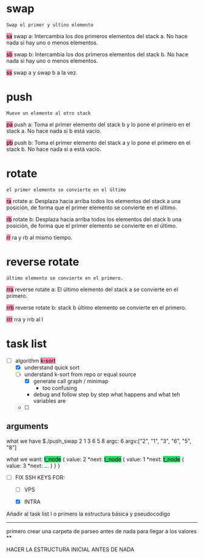 
# swap
	Swap el primer y ultino elemento 
<mark style="background: #FF5582A6;">sa</mark> swap a: Intercambia los dos primeros elementos del stack a. No hace nada si
hay uno o menos elementos.

<mark style="background: #FF5582A6;">sb</mark> swap b: Intercambia los dos primeros elementos del stack b. No hace nada si
hay uno o menos elementos.

<mark style="background: #FF5582A6;">ss</mark> swap a y swap b a la vez.

# push
	Mueve un elemento al otro stack
<mark style="background: #FF5582A6;">pa</mark> push a: Toma el primer elemento del stack b y lo pone el primero en el stack
a. No hace nada si b está vacío.

<mark style="background: #FF5582A6;">pb</mark> push b: Toma el primer elemento del stack a y lo pone el primero en el stack
b. No hace nada si a está vacío.

# rotate
	el primer elemento se convierte en el último
	
<mark style="background: #FF5582A6;">ra</mark> rotate a: Desplaza hacia arriba todos los elementos del stack a una posición, de forma que el primer elemento se convierte en el último.

<mark style="background: #FF5582A6;">rb</mark> rotate b: Desplaza hacia arriba todos los elementos del stack b una posición,
de forma que el primer elemento se convierte en el último.

<mark style="background: #FF5582A6;">rr</mark> ra y rb al mismo tiempo.


# reverse rotate
	último elemento se convierte en el primero.
	
<mark style="background: #FF5582A6;">rra</mark> reverse rotate a: El último elemento del stack a se convierte en el primero.

<mark style="background: #FF5582A6;">rrb</mark> reverse rotate b: stack b último elemento se convierte en el primero.

<mark style="background: #FF5582A6;">rrr</mark> rra y rrb al l




# task list
- [ ] algorithm <mark style="background: #FF5582A6;">k-sort</mark>
	- [x] understand quick sort
	- [ ] understand k-sort from repo or equal source 
		- [x] generate call graph / minimap
			- too confusing 
		- debug and follow step by step what happens and what teh variables are 
	- [ ] 

## arguments 

what we have 
$./push_swap 2 1 3 6 5 8
	argc: 6
	argv:\["2", "1", "3", "6", "5", "8"\]

what we want:
<mark style="background: #24db67;">t_node</mark> {
	value: 2
	\*next: <mark style="background: #24db67;">t_node</mark> {
		value: 1
		\*next:  <mark style="background: #24db67;">t_node</mark> {
			value: 3
			\*next: ...
		}
	}
}

- [ ] FIX SSH KEYS FOR:
	- [ ] VPS 
	- [x] INTRA




Añadir al task list l o primero la estructura básica y pseudocodigo 



---
 primero crear una carpeta de parseo antes de nada para llegar a los valores 
 **

HACER LA ESTRUCTURA INICIAL ANTES DE NADA 